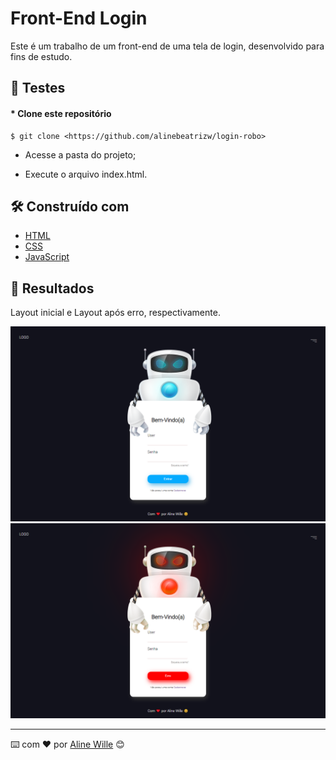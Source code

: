 # Front-End Login

Este é um trabalho de um front-end de uma tela de login, desenvolvido para fins de estudo.

## 🔧 Testes

#### * Clone este repositório
    $ git clone <https://github.com/alinebeatrizw/login-robo>

 * Acesse a pasta do projeto; 

 * Execute o arquivo index.html.


## 🛠️ Construído com

* [HTML](https://developer.mozilla.org/pt-BR/docs/Web/HTML) 
* [CSS](https://developer.mozilla.org/pt-BR/docs/Web/CSS) 
* [JavaScript](https://developer.mozilla.org/pt-BR/docs/Web/JavaScript) 

## 🚀 Resultados

Layout inicial e Layout após erro, respectivamente.

<p align="center">
    
  <img src="https://github.com/alinebeatrizw/login-robo/blob/main/src/imagens/print2.png" width="600px" alt="Imagem de um robo" title="Layout inicial">
    
  <img src="https://github.com/alinebeatrizw/login-robo/blob/main/src/imagens/print.png" width="600px" alt="Imagem de um robo"  title="Layout após erro">
</p>

---
⌨️ com ❤️ por [Aline Wille](https://github.com/alinebeatrizw) 😊
